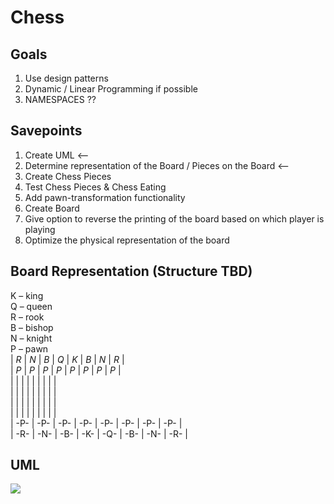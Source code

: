 # Chess

## Goals
1. Use design patterns
2. Dynamic / Linear Programming if possible
3. NAMESPACES ??

## Savepoints
1. Create UML <--
2. Determine representation of the Board / Pieces on the Board <--
3. Create Chess Pieces 
4. Test Chess Pieces & Chess Eating
5. Add pawn-transformation functionality
6. Create Board
7. Give option to reverse the printing of the board based on which player is playing
8. Optimize the physical representation of the board

## Board Representation (Structure TBD)
K – king <br>
Q – queen <br>
R – rook <br>
B – bishop <br>
N – knight <br>
P – pawn <br>
| *R* | *N* | *B* | *Q* | *K* | *B* | *N* | *R* | <br>
| *P* | *P* | *P* | *P* | *P* | *P* | *P* | *P* | <br>
|         |         |         |         |         |         |         |         | <br>
|         |         |         |         |         |         |         |         | <br>
|         |         |         |         |         |         |         |         | <br>
|         |         |         |         |         |         |         |         | <br>
| -P- | -P- | -P- | -P- | -P- | -P- | -P- | -P- | <br>
| -R- | -N- | -B- | -K- | -Q- | -B- | -N- | -R- | <br>


## UML
[![](https://mermaid.ink/img/pako:eNrdV02L2zAQ_SuqYGFLE3oXYaHJUiilsN099GIwijyJRRwrleQ0IU1_e_UVx1rH3g1tclhfbM_TvNE8j6TxDjORASaYFVSpe07nki5RUiJz3dygRyio5qJUOV8pb53koFT6wIEBGv0eDtED_VV2QF95Oe-AvlcAXW5jrnKx6gAfhVh0hSv5PNdJmzb9TJkWchvoC8oW6Qn4Bb8fOddw2u8Q00g2sUKie5jxkjvpjmqOIadrLiQt0Ef0pGXFdGVfnAuoI4UNgVwI9S64u-8TpbzzgL2GaJMSxEvdNG3bJiYKIY1ZaVl_GY9MBZUZCfxj-3JEPzTD3jqOA8X75qg_zWERAhtglTZGgtaCR9RcpYax4Bncbtx8B2jr7oFgf5DWC2CL7ZqZ23g9KbfhATqZRlDIjb-QNHax_bs06PXa2IB95eDwCyXrto9rFoIL2JOtn9A5teAZL6SP30KvKZCP2KNQmFIY8RqFAuWFJLIHyTUFsvF65HHTOad-HN-l9hJ3kl5THR-xR58wpXMUCpz_VaPjYW4ziI_usPQcsGulnp5eqA4aV7zIQFqvU7EmElwb9rxXaDUFdcMShWfWHdKVO3xIo2GLYOnqiTQarAiehsVIovYsGrIIepO6E2sN-ek3PdLs_2IOd2iQRuv4TLDOLuwN59zZsb65nOuSdw00oE9Ts9BNrqHgR6OD4e6uWfdtxy-lBjmjDGrP2hK71lIihAd4CXJJeWZ-iJyyCdY5LCHBxDxmMKNVoRM88FDzl8mOCN_CAJVcB5_CzIXKBFvIJLg3IWilxdO2ZJjMaKFggKtVZhQJRLUVMm6m9S38ndnb_i9JzQ0s?type=png)](https://mermaid.live/edit#pako:eNrdV02L2zAQ_SuqYGFLE3oXYaHJUiilsN099GIwijyJRRwrleQ0IU1_e_UVx1rH3g1tclhfbM_TvNE8j6TxDjORASaYFVSpe07nki5RUiJz3dygRyio5qJUOV8pb53koFT6wIEBGv0eDtED_VV2QF95Oe-AvlcAXW5jrnKx6gAfhVh0hSv5PNdJmzb9TJkWchvoC8oW6Qn4Bb8fOddw2u8Q00g2sUKie5jxkjvpjmqOIadrLiQt0Ef0pGXFdGVfnAuoI4UNgVwI9S64u-8TpbzzgL2GaJMSxEvdNG3bJiYKIY1ZaVl_GY9MBZUZCfxj-3JEPzTD3jqOA8X75qg_zWERAhtglTZGgtaCR9RcpYax4Bncbtx8B2jr7oFgf5DWC2CL7ZqZ23g9KbfhATqZRlDIjb-QNHax_bs06PXa2IB95eDwCyXrto9rFoIL2JOtn9A5teAZL6SP30KvKZCP2KNQmFIY8RqFAuWFJLIHyTUFsvF65HHTOad-HN-l9hJ3kl5THR-xR58wpXMUCpz_VaPjYW4ziI_usPQcsGulnp5eqA4aV7zIQFqvU7EmElwb9rxXaDUFdcMShWfWHdKVO3xIo2GLYOnqiTQarAiehsVIovYsGrIIepO6E2sN-ek3PdLs_2IOd2iQRuv4TLDOLuwN59zZsb65nOuSdw00oE9Ts9BNrqHgR6OD4e6uWfdtxy-lBjmjDGrP2hK71lIihAd4CXJJeWZ-iJyyCdY5LCHBxDxmMKNVoRM88FDzl8mOCN_CAJVcB5_CzIXKBFvIJLg3IWilxdO2ZJjMaKFggKtVZhQJRLUVMm6m9S38ndnb_i9JzQ0s)
